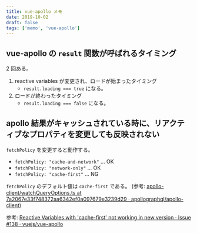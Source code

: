 ```yaml
---
title: vue-apollo メモ
date: 2019-10-02
draft: false
tags: ['memo', 'vue-apollo']
---
```


## vue-apollo の `result` 関数が呼ばれるタイミング

2 回ある。

1. reactive variables が変更され、ロードが始まったタイミング
    - `result.loading === true` になる。
1. ロードが終わったタイミング
    - `result.loading === false` になる。

## apollo 結果がキャッシュされている時に、リアクティブなプロパティを変更しても反映されない

`fetchPolicy` を変更すると動作する。

- `fetchPolicy: "cache-and-network"` ... OK
- `fetchPolicy: "network-only"` ... OK
- `fetchPolicy: "cache-first"` ... NG

`fetchPolicy` のデフォルト値は `cache-first` である。 (参考: [apollo-client/watchQueryOptions.ts at 7a2067e33f748372aa6342ef0a097679e3239d29 · apollographql/apollo-client](https://github.com/apollographql/apollo-client/blob/7a2067e33f748372aa6342ef0a097679e3239d29/packages/apollo-client/src/core/watchQueryOptions.ts#L11))

参考: [Reactive Variables with 'cache-first' not working in new version · Issue #138 · vuejs/vue-apollo](https://github.com/vuejs/vue-apollo/issues/138)
